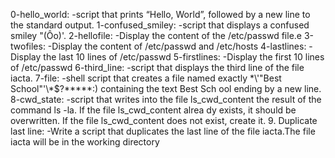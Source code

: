 0-hello_world:			-script that prints “Hello, World”, followed by a new line to the standard output.
1-confused_smiley:		-script that displays a confused smiley "(Ôo)'.
2-hellofile:			-Display the content of the /etc/passwd file.e
3-twofiles:			-Display the content of /etc/passwd and /etc/hosts
4-lastlines:			-Display the last 10 lines of /etc/passwd
5-firstlines:			-Display the first 10 lines of /etc/passwd
6-third_line:			-script that displays the third line of the file iacta.
7-file:				-shell script that creates a file named exactly \*\\'"Best School"\'\\*$\?\*\*\*\*\*:) containing the text Best Sch					ool ending by a new line.
8-cwd_state:			-script that writes into the file ls_cwd_content the result of the command ls -la. If the file ls_cwd_content alrea					 dy exists, it should be overwritten. If the file ls_cwd_content does not exist, create it.
9. Duplicate last line:		-Write a script that duplicates the last line of the file iacta.The file iacta will be in the working directory
